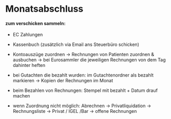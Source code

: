# Monatsabschluss

#### zum verschicken sammeln:
* EC Zahlungen
* Kassenbuch (zusätzlich via Email ans Steuerbüro schicken)
* Kontoauszüge zuordnen → Rechnungen von Patienten zuordnen & ausbuchen → bei Eurosammler die jeweiligen Rechnungen von dem Tag dahinter heften
* bei Gutachten die bezahlt wurden: im Gutachtenordner als bezahlt markieren → Kopien der Rechnungen im Monat

* beim Bezahlen von Rechnungen: Stempel mit bezahlt + Datum drauf machen
* wenn Zuordnung nicht möglich: Abrechnen → Privatliquidation → Rechnungsliste → Privat / IGEL /Bar → offene Rechnungen 
